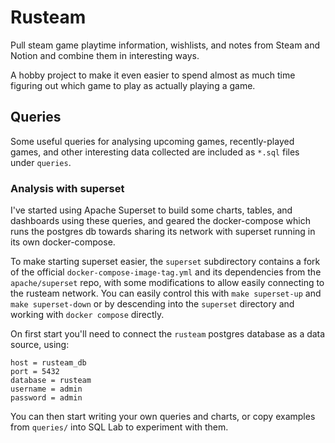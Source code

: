# Rusteam

Pull steam game playtime information, wishlists, and notes from Steam and Notion and combine
them in interesting ways.

A hobby project to make it even easier to spend almost as much time figuring out which game
to play as actually playing a game.

## Queries

Some useful queries for analysing upcoming games, recently-played games, and other interesting
data collected are included as `*.sql` files under `queries`.

### Analysis with superset

I've started using Apache Superset to build some charts, tables, and dashboards using these
queries, and geared the docker-compose which runs the postgres db towards sharing its network
with superset running in its own docker-compose.

To make starting superset easier, the `superset` subdirectory contains a fork of the official
`docker-compose-image-tag.yml` and its dependencies from the `apache/superset` repo, with
some modifications to allow easily connecting to the rusteam network. You can easily control
this with `make superset-up` and `make superset-down` or by descending into the `superset`
directory and working with `docker compose` directly.

On first start you'll need to connect the `rusteam` postgres database as a data source,
using:

```
host = rusteam_db
port = 5432
database = rusteam
username = admin
password = admin
```

You can then start writing your own queries and charts, or copy examples from `queries/`
into SQL Lab to experiment with them.
